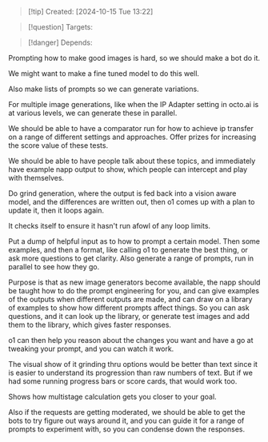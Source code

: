 
>[!tip] Created: [2024-10-15 Tue 13:22]

>[!question] Targets: 

>[!danger] Depends: 

Prompting how to make good images is hard, so we should make a bot do it.

We might want to make a fine tuned model to do this well.

Also make lists of prompts so we can generate variations.

For multiple image generations, like when the IP Adapter setting in octo.ai is at various levels, we can generate these in parallel.

We should be able to have a comparator run for how to achieve ip transfer on a range of different settings and approaches.  Offer prizes for increasing the score value of these tests.

We should be able to have people talk about these topics, and immediately have example napp output to show, which people can intercept and play with themselves.

Do grind generation, where the output is fed back into a vision aware model, and the differences are written out, then o1 comes up with a plan to update it, then it loops again.

It checks itself to ensure it hasn't run afowl of any loop limits.

Put a dump of helpful input as to how to prompt a certain model.  Then some examples, and then a format, like calling o1 to generate the best thing, or ask more questions to get clarity.  Also generate a range of prompts, run in parallel to see how they go.

Purpose is that as new image generators become available, the napp should be taught how to do the prompt engineering for you, and can give examples of the outputs when different outputs are made, and can draw on a library of examples to show how different prompts affect things.  So you can ask questions, and it can look up the library, or generate test images and add them to the library, which gives faster responses.

o1 can then help you reason about the changes you want and have a go at tweaking your prompt, and you can watch it work.

The visual show of it grinding thru options would be better than text since it is easier to understand its progression than raw numbers of text.  But if we had some running progress bars or score cards, that would work too.

Shows how multistage calculation gets you closer to your goal.

Also if the requests are getting moderated, we should be able to get the bots to try figure out ways around it, and you can guide it for a range of prompts to experiment with, so you can condense down the responses.